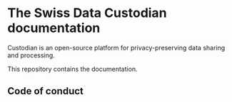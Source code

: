# The Swiss Data Custodian documentation

Custodian is an open-source platform for privacy-preserving data sharing and processing.

This repository contains the documentation.

## Code of conduct



